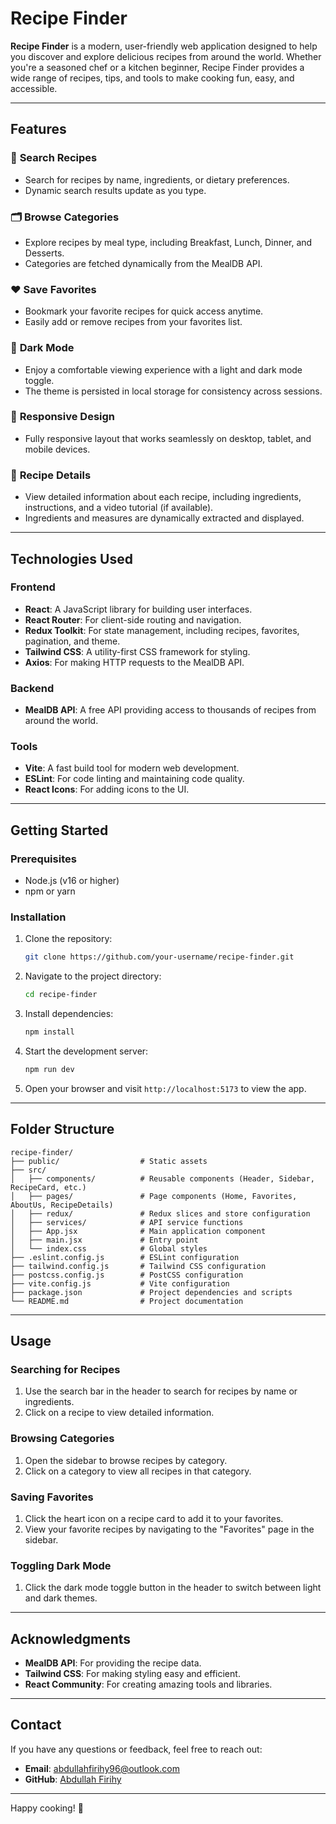 # Recipe Finder

**Recipe Finder** is a modern, user-friendly web application designed to help you discover and explore delicious recipes from around the world. Whether you're a seasoned chef or a kitchen beginner, Recipe Finder provides a wide range of recipes, tips, and tools to make cooking fun, easy, and accessible.

---

## Features

### 🍳 **Search Recipes**
- Search for recipes by name, ingredients, or dietary preferences.
- Dynamic search results update as you type.

### 🗂️ **Browse Categories**
- Explore recipes by meal type, including Breakfast, Lunch, Dinner, and Desserts.
- Categories are fetched dynamically from the MealDB API.

### ❤️ **Save Favorites**
- Bookmark your favorite recipes for quick access anytime.
- Easily add or remove recipes from your favorites list.

### 🌙 **Dark Mode**
- Enjoy a comfortable viewing experience with a light and dark mode toggle.
- The theme is persisted in local storage for consistency across sessions.

### 📱 **Responsive Design**
- Fully responsive layout that works seamlessly on desktop, tablet, and mobile devices.

### 📄 **Recipe Details**
- View detailed information about each recipe, including ingredients, instructions, and a video tutorial (if available).
- Ingredients and measures are dynamically extracted and displayed.

---

## Technologies Used

### Frontend
- **React**: A JavaScript library for building user interfaces.
- **React Router**: For client-side routing and navigation.
- **Redux Toolkit**: For state management, including recipes, favorites, pagination, and theme.
- **Tailwind CSS**: A utility-first CSS framework for styling.
- **Axios**: For making HTTP requests to the MealDB API.

### Backend
- **MealDB API**: A free API providing access to thousands of recipes from around the world.

### Tools
- **Vite**: A fast build tool for modern web development.
- **ESLint**: For code linting and maintaining code quality.
- **React Icons**: For adding icons to the UI.

---

## Getting Started

### Prerequisites
- Node.js (v16 or higher)
- npm or yarn

### Installation
1. Clone the repository:
   ```bash
   git clone https://github.com/your-username/recipe-finder.git
   ```
2. Navigate to the project directory:
   ```bash
   cd recipe-finder
   ```
3. Install dependencies:
   ```bash
   npm install
   ```
4. Start the development server:
   ```bash
   npm run dev
   ```
5. Open your browser and visit `http://localhost:5173` to view the app.

---

## Folder Structure

```
recipe-finder/
├── public/                  # Static assets
├── src/
│   ├── components/          # Reusable components (Header, Sidebar, RecipeCard, etc.)
│   ├── pages/               # Page components (Home, Favorites, AboutUs, RecipeDetails)
│   ├── redux/               # Redux slices and store configuration
│   ├── services/            # API service functions
│   ├── App.jsx              # Main application component
│   ├── main.jsx             # Entry point
│   └── index.css            # Global styles
├── .eslint.config.js        # ESLint configuration
├── tailwind.config.js       # Tailwind CSS configuration
├── postcss.config.js        # PostCSS configuration
├── vite.config.js           # Vite configuration
├── package.json             # Project dependencies and scripts
└── README.md                # Project documentation
```

---

## Usage

### Searching for Recipes
1. Use the search bar in the header to search for recipes by name or ingredients.
2. Click on a recipe to view detailed information.

### Browsing Categories
1. Open the sidebar to browse recipes by category.
2. Click on a category to view all recipes in that category.

### Saving Favorites
1. Click the heart icon on a recipe card to add it to your favorites.
2. View your favorite recipes by navigating to the "Favorites" page in the sidebar.

### Toggling Dark Mode
1. Click the dark mode toggle button in the header to switch between light and dark themes.

---

## Acknowledgments

- **MealDB API**: For providing the recipe data.
- **Tailwind CSS**: For making styling easy and efficient.
- **React Community**: For creating amazing tools and libraries.

---

## Contact

If you have any questions or feedback, feel free to reach out:

- **Email**: abdullahfirihy96@outlook.com
- **GitHub**: [Abdullah Firihy](https://github.com/firihy96)

---

Happy cooking! 🍴